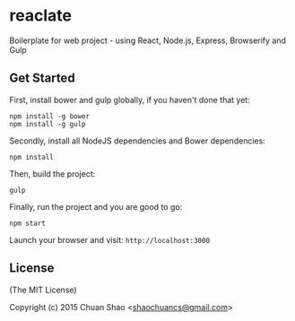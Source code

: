 # reaclate
Boilerplate for web project - using React, Node.js, Express, Browserify and Gulp

## Get Started
First, install bower and gulp globally, if you haven't done that yet:

```
npm install -g bower
npm install -g gulp
```

Secondly, install all NodeJS dependencies and Bower dependencies:

```
npm install
```

Then, build the project:

```
gulp
```

Finally, run the project and you are good to go:

```
npm start
```

Launch your browser and visit: `http://localhost:3000`

## License

(The MIT License)

Copyright (c) 2015 Chuan Shao &lt;shaochuancs@gmail.com&gt;